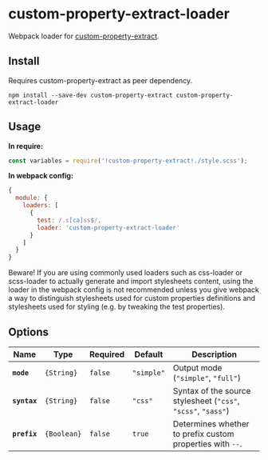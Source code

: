 # custom-property-extract-loader

Webpack loader for [custom-property-extract](https://github.com/Dschungelabenteuer/custom-property-extract).

## Install

Requires custom-property-extract as peer dependency.

```console
npm install --save-dev custom-property-extract custom-property-extract-loader
```

## Usage

**In require:**

```js
const variables = require('!custom-property-extract!./style.scss');
```

**In webpack config:**

```js
{
  module: {
    loaders: [
      {
        test: /.s[ca]ss$/,
        loader: 'custom-property-extract-loader'
      }
    ]
  }
}
```

Beware! If you are using commonly used loaders such as css-loader or scss-loader to actually generate and import
stylesheets content, using the loader in the webpack config is not recommended unless you give webpack a way to
distinguish stylesheets used for custom properties definitions and stylesheets used for styling (e.g. by tweaking
the test properties).


## Options

| **Name**             | **Type**    | **Required** | **Default** | **Description**                                               |
|----------------------|-------------|--------------|-------------|---------------------------------------------------------------|
| **`mode`**           | `{String}`  | `false`      | `"simple"`  | Output mode (`"simple"`, `"full"`)                            |
| **`syntax`**         | `{String}`  | `false`      | `"css"`     | Syntax of the source stylesheet (`"css"`, `"scss"`, `"sass"`) |
| **`prefix`**         | `{Boolean}` | `false`      | `true`      | Determines whether to prefix custom properties with `--`.     |